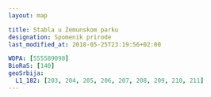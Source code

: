 ```yaml
---
layout: map

title: Stabla u Zemunskom parku
designation: Spomenik prirode
last_modified_at: 2018-05-25T23:19:56+02:00

WDPA: [555589090]
BioRaS: [140]
geoSrbija:
  L1_182: [203, 204, 205, 206, 207, 208, 209, 210, 211]
---
```

